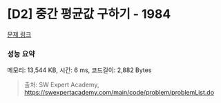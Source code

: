 # [D2] 중간 평균값 구하기 - 1984 

[문제 링크](https://swexpertacademy.com/main/code/problem/problemDetail.do?contestProbId=AV5Pw_-KAdcDFAUq) 

### 성능 요약

메모리: 13,544 KB, 시간: 6 ms, 코드길이: 2,882 Bytes



> 출처: SW Expert Academy, https://swexpertacademy.com/main/code/problem/problemList.do